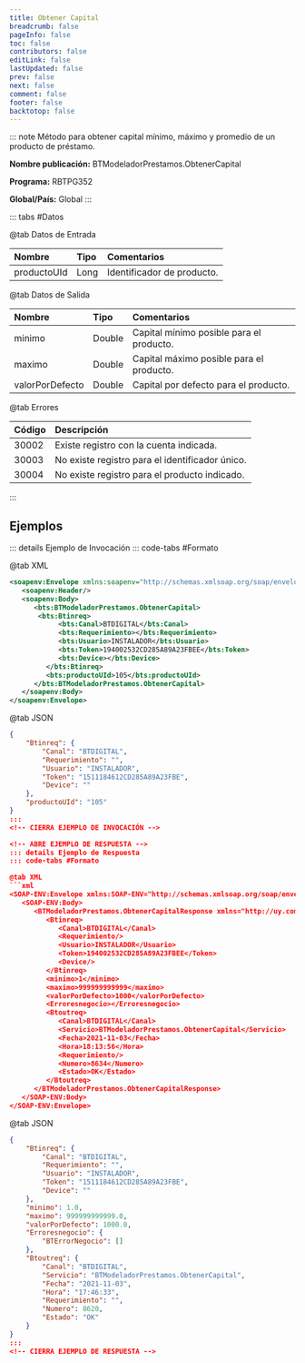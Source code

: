```yaml
---
title: Obtener Capital
breadcrumb: false
pageInfo: false
toc: false
contributors: false
editLink: false
lastUpdated: false
prev: false
next: false
comment: false
footer: false
backtotop: false
---
```


<!-- ABRE DATOS DEL MÉTODO -->
::: note Método para obtener capital mínimo, máximo y promedio de un producto de préstamo.

**Nombre publicación:** BTModeladorPrestamos.ObtenerCapital

**Programa:** RBTPG352

**Global/País:** Global
:::
<!-- CIERRA DATOS DEL MÉTODO -->

<!-- ABRE TABLA DE DATOS -->
::: tabs #Datos 

@tab Datos de Entrada

Nombre | Tipo | Comentarios
:--------- | :--------- | :---------
productoUId | Long | Identificador de producto.

@tab Datos de Salida

Nombre | Tipo | Comentarios
:--------- | :----------- | :-----------
minimo | Double | Capital mínimo posible para el producto.
maximo | Double | Capital máximo posible para el producto.
valorPorDefecto | Double | Capital por defecto para el producto.

@tab Errores

Código | Descripción
:--------- | :-----------
30002 | Existe registro con la cuenta indicada.
30003 | No existe registro para el identificador único.
30004 | No existe registro para el producto indicado.
::: 
<!-- CIERRA TABLA DE DATOS -->

## **Ejemplos**

<!-- ABRE EJEMPLO DE INVOCACIÓN -->
::: details Ejemplo de Invocación 
::: code-tabs #Formato

@tab XML
```xml
<soapenv:Envelope xmlns:soapenv="http://schemas.xmlsoap.org/soap/envelope/" xmlns:bts="http://uy.com.dlya.bantotal/BTSOA/">
   <soapenv:Header/>
   <soapenv:Body>
      <bts:BTModeladorPrestamos.ObtenerCapital>
       <bts:Btinreq>
            <bts:Canal>BTDIGITAL</bts:Canal>
            <bts:Requerimiento></bts:Requerimiento>
            <bts:Usuario>INSTALADOR</bts:Usuario>
            <bts:Token>194002532CD285A89A23FBEE</bts:Token>
            <bts:Device></bts:Device>
         </bts:Btinreq>
         <bts:productoUId>105</bts:productoUId>
      </bts:BTModeladorPrestamos.ObtenerCapital>
   </soapenv:Body>
</soapenv:Envelope>
```

@tab JSON
```json
{
    "Btinreq": {
        "Canal": "BTDIGITAL",
        "Requerimiento": "",
        "Usuario": "INSTALADOR",
        "Token": "1511184612CD285A89A23FBE",
        "Device": ""
    },
    "productoUId": "105"
}
:::
<!-- CIERRA EJEMPLO DE INVOCACIÓN -->

<!-- ABRE EJEMPLO DE RESPUESTA -->
::: details Ejemplo de Respuesta 
::: code-tabs #Formato

@tab XML
```xml
<SOAP-ENV:Envelope xmlns:SOAP-ENV="http://schemas.xmlsoap.org/soap/envelope/" xmlns:xsd="http://www.w3.org/2001/XMLSchema" xmlns:SOAP-ENC="http://schemas.xmlsoap.org/soap/encoding/" xmlns:xsi="http://www.w3.org/2001/XMLSchema-instance">
   <SOAP-ENV:Body>
      <BTModeladorPrestamos.ObtenerCapitalResponse xmlns="http://uy.com.dlya.bantotal/BTSOA/">
         <Btinreq>
            <Canal>BTDIGITAL</Canal>
            <Requerimiento/>
            <Usuario>INSTALADOR</Usuario>
            <Token>194002532CD285A89A23FBEE</Token>
            <Device/>
         </Btinreq>
         <minimo>1</minimo>
         <maximo>999999999999</maximo>
         <valorPorDefecto>1000</valorPorDefecto>
         <Erroresnegocio></Erroresnegocio>
         <Btoutreq>
            <Canal>BTDIGITAL</Canal>
            <Servicio>BTModeladorPrestamos.ObtenerCapital</Servicio>
            <Fecha>2021-11-03</Fecha>
            <Hora>18:13:56</Hora>
            <Requerimiento/>
            <Numero>8634</Numero>
            <Estado>OK</Estado>
         </Btoutreq>
      </BTModeladorPrestamos.ObtenerCapitalResponse>
   </SOAP-ENV:Body>
</SOAP-ENV:Envelope>
```

@tab JSON
```json
{
    "Btinreq": {
        "Canal": "BTDIGITAL",
        "Requerimiento": "",
        "Usuario": "INSTALADOR",
        "Token": "1511184612CD285A89A23FBE",
        "Device": ""
    },
    "minimo": 1.0,
    "maximo": 999999999999.0,
    "valorPorDefecto": 1000.0,
    "Erroresnegocio": {
        "BTErrorNegocio": []
    },
    "Btoutreq": {
        "Canal": "BTDIGITAL",
        "Servicio": "BTModeladorPrestamos.ObtenerCapital",
        "Fecha": "2021-11-03",
        "Hora": "17:46:33",
        "Requerimiento": "",
        "Numero": 8620,
        "Estado": "OK"
    }
}
::: 
<!-- CIERRA EJEMPLO DE RESPUESTA -->